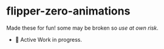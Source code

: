 # flipper-zero-animations

Made these for fun! some may be broken so *use at own risk*.

* 🚧 Active Work in progress.
